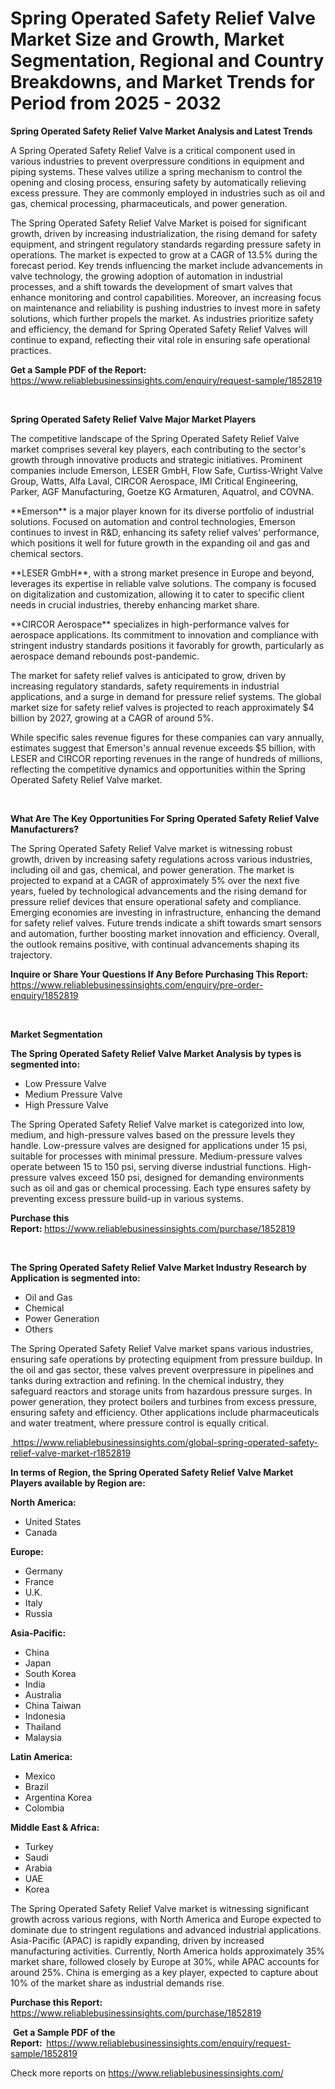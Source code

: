 <p><h1>Spring Operated Safety Relief Valve Market Size and Growth, Market Segmentation, Regional and Country Breakdowns, and Market Trends for Period from 2025 -  2032</h1></p><p><strong>Spring Operated Safety Relief Valve Market Analysis and Latest Trends</strong></p>
<p><p>A Spring Operated Safety Relief Valve is a critical component used in various industries to prevent overpressure conditions in equipment and piping systems. These valves utilize a spring mechanism to control the opening and closing process, ensuring safety by automatically relieving excess pressure. They are commonly employed in industries such as oil and gas, chemical processing, pharmaceuticals, and power generation.</p><p>The Spring Operated Safety Relief Valve Market is poised for significant growth, driven by increasing industrialization, the rising demand for safety equipment, and stringent regulatory standards regarding pressure safety in operations. The market is expected to grow at a CAGR of 13.5% during the forecast period. Key trends influencing the market include advancements in valve technology, the growing adoption of automation in industrial processes, and a shift towards the development of smart valves that enhance monitoring and control capabilities. Moreover, an increasing focus on maintenance and reliability is pushing industries to invest more in safety solutions, which further propels the market. As industries prioritize safety and efficiency, the demand for Spring Operated Safety Relief Valves will continue to expand, reflecting their vital role in ensuring safe operational practices.</p></p>
<p><strong>Get a Sample PDF of the Report:&nbsp;</strong> <a href="https://www.reliablebusinessinsights.com/enquiry/request-sample/1852819?utm_campaign=2774&utm_medium=2&utm_source=Github&utm_content=ia&utm_term=28022025&utm_id=spring-operated-safety-relief-valve">https://www.reliablebusinessinsights.com/enquiry/request-sample/1852819</a></p>
<p>&nbsp;</p>
<p><strong>Spring Operated Safety Relief Valve Major Market Players</strong></p>
<p><p>The competitive landscape of the Spring Operated Safety Relief Valve market comprises several key players, each contributing to the sector's growth through innovative products and strategic initiatives. Prominent companies include Emerson, LESER GmbH, Flow Safe, Curtiss-Wright Valve Group, Watts, Alfa Laval, CIRCOR Aerospace, IMI Critical Engineering, Parker, AGF Manufacturing, Goetze KG Armaturen, Aquatrol, and COVNA.</p><p>**Emerson** is a major player known for its diverse portfolio of industrial solutions. Focused on automation and control technologies, Emerson continues to invest in R&D, enhancing its safety relief valves' performance, which positions it well for future growth in the expanding oil and gas and chemical sectors.</p><p>**LESER GmbH**, with a strong market presence in Europe and beyond, leverages its expertise in reliable valve solutions. The company is focused on digitalization and customization, allowing it to cater to specific client needs in crucial industries, thereby enhancing market share.</p><p>**CIRCOR Aerospace** specializes in high-performance valves for aerospace applications. Its commitment to innovation and compliance with stringent industry standards positions it favorably for growth, particularly as aerospace demand rebounds post-pandemic.</p><p>The market for safety relief valves is anticipated to grow, driven by increasing regulatory standards, safety requirements in industrial applications, and a surge in demand for pressure relief systems. The global market size for safety relief valves is projected to reach approximately $4 billion by 2027, growing at a CAGR of around 5%.</p><p>While specific sales revenue figures for these companies can vary annually, estimates suggest that Emerson's annual revenue exceeds $5 billion, with LESER and CIRCOR reporting revenues in the range of hundreds of millions, reflecting the competitive dynamics and opportunities within the Spring Operated Safety Relief Valve market.</p></p>
<p>&nbsp;</p>
<p><strong>What Are The Key Opportunities For Spring Operated Safety Relief Valve Manufacturers?</strong></p>
<p><p>The Spring Operated Safety Relief Valve market is witnessing robust growth, driven by increasing safety regulations across various industries, including oil and gas, chemical, and power generation. The market is projected to expand at a CAGR of approximately 5% over the next five years, fueled by technological advancements and the rising demand for pressure relief devices that ensure operational safety and compliance. Emerging economies are investing in infrastructure, enhancing the demand for safety relief valves. Future trends indicate a shift towards smart sensors and automation, further boosting market innovation and efficiency. Overall, the outlook remains positive, with continual advancements shaping its trajectory.</p></p>
<p><strong>Inquire or Share Your Questions If Any Before Purchasing This Report:</strong> <a href="https://www.reliablebusinessinsights.com/enquiry/pre-order-enquiry/1852819?utm_campaign=2774&utm_medium=2&utm_source=Github&utm_content=ia&utm_term=28022025&utm_id=spring-operated-safety-relief-valve">https://www.reliablebusinessinsights.com/enquiry/pre-order-enquiry/1852819</a></p>
<p>&nbsp;</p>
<p><strong>Market Segmentation</strong></p>
<p><strong>The Spring Operated Safety Relief Valve Market Analysis by types is segmented into:</strong></p>
<p><ul><li>Low Pressure Valve</li><li>Medium Pressure Valve</li><li>High Pressure Valve</li></ul></p>
<p><p>The Spring Operated Safety Relief Valve market is categorized into low, medium, and high-pressure valves based on the pressure levels they handle. Low-pressure valves are designed for applications under 15 psi, suitable for processes with minimal pressure. Medium-pressure valves operate between 15 to 150 psi, serving diverse industrial functions. High-pressure valves exceed 150 psi, designed for demanding environments such as oil and gas or chemical processing. Each type ensures safety by preventing excess pressure build-up in various systems.</p></p>
<p><strong>Purchase this Report:&nbsp;</strong><a href="https://www.reliablebusinessinsights.com/purchase/1852819?utm_campaign=2774&utm_medium=2&utm_source=Github&utm_content=ia&utm_term=28022025&utm_id=spring-operated-safety-relief-valve">https://www.reliablebusinessinsights.com/purchase/1852819</a></p>
<p>&nbsp;</p>
<p><strong>The Spring Operated Safety Relief Valve Market Industry Research by Application is segmented into:</strong></p>
<p><ul><li>Oil and Gas</li><li>Chemical</li><li>Power Generation</li><li>Others</li></ul></p>
<p><p>The Spring Operated Safety Relief Valve market spans various industries, ensuring safe operations by protecting equipment from pressure buildup. In the oil and gas sector, these valves prevent overpressure in pipelines and tanks during extraction and refining. In the chemical industry, they safeguard reactors and storage units from hazardous pressure surges. In power generation, they protect boilers and turbines from excess pressure, ensuring safety and efficiency. Other applications include pharmaceuticals and water treatment, where pressure control is equally critical.</p></p>
<p><a href="https://www.reliablebusinessinsights.com/global-spring-operated-safety-relief-valve-market-r1852819?utm_campaign=2774&utm_medium=2&utm_source=Github&utm_content=ia&utm_term=28022025&utm_id=spring-operated-safety-relief-valve">&nbsp;https://www.reliablebusinessinsights.com/global-spring-operated-safety-relief-valve-market-r1852819</a></p>
<p><strong>In terms of Region, the Spring Operated Safety Relief Valve Market Players available by Region are:</strong></p>
<p>
    <p> <strong> North America: </strong>
        <ul>
            <li>United States</li>
            <li>Canada</li>
        </ul>
        </p> 
    <p> <strong> Europe: </strong>
        <ul>
            <li>Germany</li>
            <li>France</li>
            <li>U.K.</li>
            <li>Italy</li>
            <li>Russia</li>
        </ul>
        </p> 
    <p> <strong> Asia-Pacific: </strong>
        <ul>
            <li>China</li>
            <li>Japan</li>
            <li>South Korea</li>
            <li>India</li>
            <li>Australia</li>
            <li>China Taiwan</li>
            <li>Indonesia</li>
            <li>Thailand</li>
            <li>Malaysia</li>
        </ul>
        </p> 
    <p> <strong> Latin America: </strong>
        <ul>
            <li>Mexico</li>
            <li>Brazil</li>
            <li>Argentina Korea</li>
            <li>Colombia</li>
        </ul>
        </p> 
    <p> <strong> Middle East & Africa: </strong>
        <ul>
            <li>Turkey</li>
            <li>Saudi</li>
            <li>Arabia</li>
            <li>UAE</li>
            <li>Korea</li>
        </ul>
    </p>
    </p>
<p><p>The Spring Operated Safety Relief Valve market is witnessing significant growth across various regions, with North America and Europe expected to dominate due to stringent regulations and advanced industrial applications. Asia-Pacific (APAC) is rapidly expanding, driven by increased manufacturing activities. Currently, North America holds approximately 35% market share, followed closely by Europe at 30%, while APAC accounts for around 25%. China is emerging as a key player, expected to capture about 10% of the market share as industrial demands rise.</p></p>
<p><strong>Purchase this Report: </strong><a href="https://www.reliablebusinessinsights.com/purchase/1852819?utm_campaign=2774&utm_medium=2&utm_source=Github&utm_content=ia&utm_term=28022025&utm_id=spring-operated-safety-relief-valve">https://www.reliablebusinessinsights.com/purchase/1852819</a></p>
<p>&nbsp;<strong>Get a Sample PDF of the Report:&nbsp;&nbsp;</strong><a href="https://www.reliablebusinessinsights.com/enquiry/request-sample/1852819?utm_campaign=2774&utm_medium=2&utm_source=Github&utm_content=ia&utm_term=28022025&utm_id=spring-operated-safety-relief-valve">https://www.reliablebusinessinsights.com/enquiry/request-sample/1852819</a></p>
<p><strong></strong></p>
<p>Check more reports on <a href="https://www.reliablebusinessinsights.com/?utm_campaign=2774&utm_medium=2&utm_source=Github&utm_content=ia&utm_term=28022025&utm_id=spring-operated-safety-relief-valve">https://www.reliablebusinessinsights.com/</a></p>